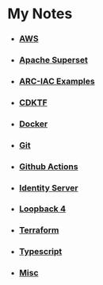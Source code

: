 # My Notes

* ### [AWS](./AWS/README.md)
* ### [Apache Superset](./Superset/README.md)
* ### [ARC-IAC Examples](./arc-iac-examples/README.md)
* ### [CDKTF](./CDKTF/README.md)
* ### [Docker](./Docker/README.md)
* ### [Git](GIT/README.md)
* ### [Github Actions](GIT-ACTIONS/README.md)
* ### [Identity Server](./IdentityServer/README.md)
* ### [Loopback 4](./Loopback4/README.md)
* ### [Terraform](./Terraform/README.md)
* ### [Typescript](./Typescript/README.md)
* ### [Misc](./Misc/README.md)